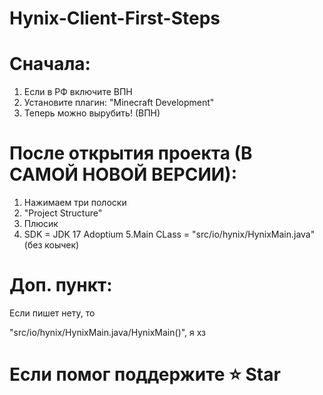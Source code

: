 # Hynix-Client-First-Steps

# Cначала:
1. Если в РФ включите ВПН
2. Установите плагин: "Minecraft Development"
3. Теперь можно вырубить! (ВПН)

# После открытия проекта (В САМОЙ НОВОЙ ВЕРСИИ):
1. Нажимаем три полоски
2. "Project Structure"
3. Плюсик
4. SDK = JDK 17 Adoptium
5.Main CLass = "src/io/hynix/HynixMain.java" (без коычек)

# Доп. пункт:
Если пишет нету, то

"src/io/hynix/HynixMain.java/HynixMain()", я хз




# Если помог поддержите ⭐ Star
